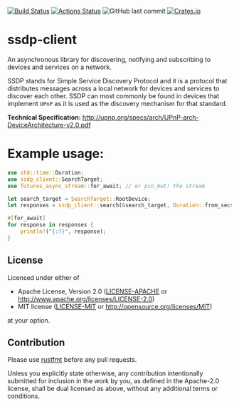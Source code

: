 [![Build Status](https://travis-ci.com/jjakobh/ssdp-client.svg?branch=master)](https://travis-ci.com/jjakobh/ssdp-client)
[![Actions Status](https://github.com/jjakobh/ssdp-client/workflows/CI/badge.svg)](https://github.com/jjakobh/ssdp-client/actions)
![GitHub last commit](https://img.shields.io/github/last-commit/jjakobh/ssdp-client.svg)
[![Crates.io](https://img.shields.io/crates/v/ssdp-client.svg)](https://crates.io/crates/ssdp-client)

ssdp-client
=======
An asynchronous library for discovering, notifying and subscribing to devices and services on a network.

SSDP stands for Simple Service Discovery Protocol and it is a protocol that
distributes messages across a local network for devices and services to
discover each other. SSDP can most commonly be found in devices that implement
`UPnP` as it is used as the discovery mechanism for that standard.

**Technical Specification:**
http://upnp.org/specs/arch/UPnP-arch-DeviceArchitecture-v2.0.pdf

# Example usage:

```rust
use std::time::Duration;
use ssdp_client::SearchTarget;
use futures_async_stream::for_await; // or pin_mut! the stream

let search_target = SearchTarget::RootDevice;
let responses = ssdp_client::search(&search_target, Duration::from_secs(3), 2).await?;

#[for_await]
for response in responses {
    println!("{:?}", response);
}
```

License
-------

Licensed under either of

 * Apache License, Version 2.0 ([LICENSE-APACHE](LICENSE-APACHE) or http://www.apache.org/licenses/LICENSE-2.0)
 * MIT license ([LICENSE-MIT](LICENSE-MIT) or http://opensource.org/licenses/MIT)

at your option.

Contribution
------------

Please use [rustfmt](https://github.com/rust-lang/rustfmt) before any pull requests.

Unless you explicitly state otherwise, any contribution intentionally submitted
for inclusion in the work by you, as defined in the Apache-2.0 license, shall be dual licensed as above, without any
additional terms or conditions.
